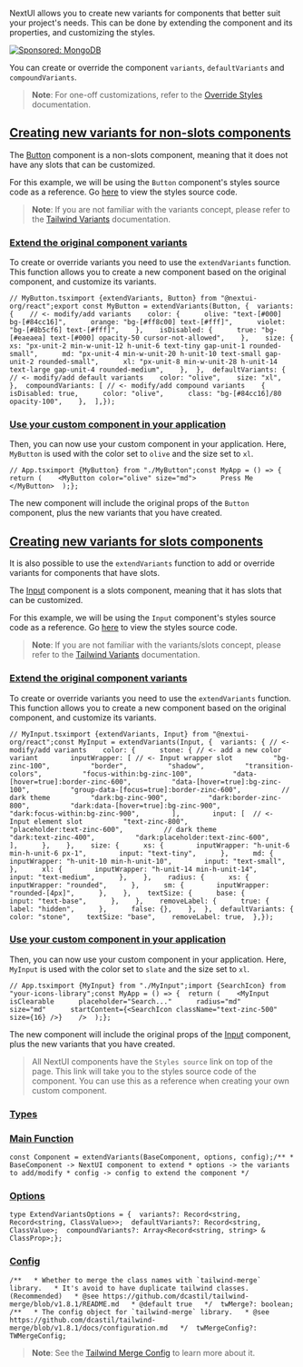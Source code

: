 NextUI allows you to create new variants for components that better suit your project's needs. This can be done by extending the component and its properties, and customizing the styles.

[![Sponsored: MongoDB](https://media.ethicalads.io/media/images/2022/08/EthicalAds_240x180_4.jpg)](https://server.ethicalads.io/proxy/click/5095/b72a95fa-f101-4078-b6a7-9be3ae77544f/)

You can create or override the component `variants`, `defaultVariants` and `compoundVariants`.

> **Note**: For one-off customizations, refer to the [Override Styles](https://nextui.org/docs/customization/override-styles) documentation.

## [Creating new variants for non-slots components](https://nextui.org/docs/customization/custom-variants#creating-new-variants-for-non-slots-components)

The [Button](https://nextui.org/docs/components/button) component is a non-slots component, meaning that it does not have any slots that can be customized.

For this example, we will be using the `Button` component's styles source code as a reference. Go [here](https://github.com/nextui-org/nextui/blob/feat/v2/packages/core/theme/src/components/button.ts) to view the styles source code.

> **Note**: If you are not familiar with the variants concept, please refer to the [Tailwind Variants](https://www.tailwind-variants.org/docs/variants) documentation.

### [Extend the original component variants](https://nextui.org/docs/customization/custom-variants#extend-the-original-component-variants)

To create or override variants you need to use the `extendVariants` function. This function allows you to create a new component based on the original component, and customize its variants.

```
// MyButton.tsximport {extendVariants, Button} from "@nextui-org/react";export const MyButton = extendVariants(Button, {  variants: {    // <- modify/add variants    color: {      olive: "text-[#000] bg-[#84cc16]",      orange: "bg-[#ff8c00] text-[#fff]",      violet: "bg-[#8b5cf6] text-[#fff]",    },    isDisabled: {      true: "bg-[#eaeaea] text-[#000] opacity-50 cursor-not-allowed",    },    size: {      xs: "px-unit-2 min-w-unit-12 h-unit-6 text-tiny gap-unit-1 rounded-small",      md: "px-unit-4 min-w-unit-20 h-unit-10 text-small gap-unit-2 rounded-small",      xl: "px-unit-8 min-w-unit-28 h-unit-14 text-large gap-unit-4 rounded-medium",    },  },  defaultVariants: { // <- modify/add default variants    color: "olive",    size: "xl",  },  compoundVariants: [ // <- modify/add compound variants    {      isDisabled: true,      color: "olive",      class: "bg-[#84cc16]/80 opacity-100",    },  ],});
```

### [Use your custom component in your application](https://nextui.org/docs/customization/custom-variants#use-your-custom-component-in-your-application)

Then, you can now use your custom component in your application. Here, `MyButton` is used with the color set to `olive` and the size set to `xl`.

```
// App.tsximport {MyButton} from "./MyButton";const MyApp = () => {  return (    <MyButton color="olive" size="md">      Press Me    </MyButton>  );};
```

The new component will include the original props of the `Button` component, plus the new variants that you have created.

## [Creating new variants for slots components](https://nextui.org/docs/customization/custom-variants#creating-new-variants-for-slots-components)

It is also possible to use the `extendVariants` function to add or override variants for components that have slots.

The [Input](https://nextui.org/docs/components/input) component is a slots component, meaning that it has slots that can be customized.

For this example, we will be using the `Input` component's styles source code as a reference. Go [here](https://github.com/nextui-org/nextui/blob/feat/v2/packages/core/theme/src/components/input.ts) to view the styles source code.

> **Note**: If you are not familiar with the variants/slots concept, please refer to the [Tailwind Variants](https://www.tailwind-variants.org/docs/slots#slots-with-variants) documentation.

### [Extend the original component variants](https://nextui.org/docs/customization/custom-variants#extend-the-original-component-variants-1)

To create or override variants you need to use the `extendVariants` function. This function allows you to create a new component based on the original component, and customize its variants.

```
// MyInput.tsximport {extendVariants, Input} from "@nextui-org/react";const MyInput = extendVariants(Input, {  variants: { // <- modify/add variants    color: {      stone: { // <- add a new color variant        inputWrapper: [ // <- Input wrapper slot          "bg-zinc-100",          "border",          "shadow",          "transition-colors",          "focus-within:bg-zinc-100",          "data-[hover=true]:border-zinc-600",          "data-[hover=true]:bg-zinc-100",          "group-data-[focus=true]:border-zinc-600",          // dark theme          "dark:bg-zinc-900",          "dark:border-zinc-800",          "dark:data-[hover=true]:bg-zinc-900",          "dark:focus-within:bg-zinc-900",        ],        input: [  // <- Input element slot          "text-zinc-800",          "placeholder:text-zinc-600",          // dark theme          "dark:text-zinc-400",          "dark:placeholder:text-zinc-600",        ],      },    },    size: {      xs: {        inputWrapper: "h-unit-6 min-h-unit-6 px-1",        input: "text-tiny",      },      md: {        inputWrapper: "h-unit-10 min-h-unit-10",        input: "text-small",      },      xl: {        inputWrapper: "h-unit-14 min-h-unit-14",        input: "text-medium",      },    },    radius: {      xs: {        inputWrapper: "rounded",      },      sm: {        inputWrapper: "rounded-[4px]",      },    },    textSize: {      base: {        input: "text-base",      },    },    removeLabel: {      true: {        label: "hidden",      },      false: {},    },  },  defaultVariants: {    color: "stone",    textSize: "base",    removeLabel: true,  },});
```

### [Use your custom component in your application](https://nextui.org/docs/customization/custom-variants#use-your-custom-component-in-your-application-1)

Then, you can now use your custom component in your application. Here, `MyInput` is used with the color set to `slate` and the size set to `xl`.

```
// App.tsximport {MyInput} from "./MyInput";import {SearchIcon} from "your-icons-library";const MyApp = () => {  return (    <MyInput      isClearable      placeholder="Search..."      radius="md"      size="md"      startContent={<SearchIcon className="text-zinc-500" size={16} />}    />  );};
```

The new component will include the original props of the [Input](https://nextui.org/docs/components/input) component, plus the new variants that you have created.

> All NextUI components have the `Styles source` link on top of the page. This link will take you to the styles source code of the component. You can use this as a reference when creating your own custom component.

### [Types](https://nextui.org/docs/customization/custom-variants#types)

### [Main Function](https://nextui.org/docs/customization/custom-variants#main-function)

```
const Component = extendVariants(BaseComponent, options, config);/** * BaseComponent -> NextUI component to extend * options -> the variants to add/modify * config -> config to extend the component */
```

### [Options](https://nextui.org/docs/customization/custom-variants#options)

```
type ExtendVariantsOptions = {  variants?: Record<string, Record<string, ClassValue>>;  defaultVariants?: Record<string, ClassValue>;  compoundVariants?: Array<Record<string, string> & ClassProp>;};
```

### [Config](https://nextui.org/docs/customization/custom-variants#config)

```
/**   * Whether to merge the class names with `tailwind-merge` library.   * It's avoid to have duplicate tailwind classes. (Recommended)   * @see https://github.com/dcastil/tailwind-merge/blob/v1.8.1/README.md   * @default true   */  twMerge?: boolean;  /**   * The config object for `tailwind-merge` library.   * @see https://github.com/dcastil/tailwind-merge/blob/v1.8.1/docs/configuration.md   */  twMergeConfig?: TWMergeConfig;
```

> **Note**: See the [Tailwind Merge Config](https://github.com/dcastil/tailwind-merge/blob/v1.8.1/docs/configuration.md) to learn more about it.
